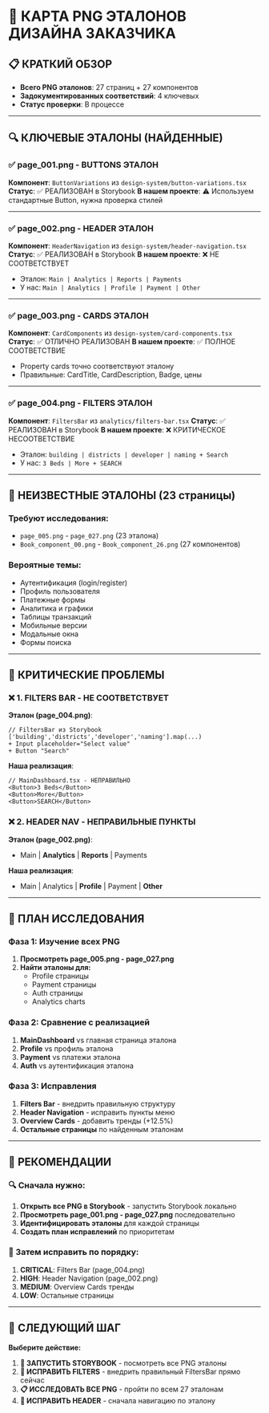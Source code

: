 # 🎨 КАРТА PNG ЭТАЛОНОВ ДИЗАЙНА ЗАКАЗЧИКА

## 📋 КРАТКИЙ ОБЗОР
- **Всего PNG эталонов**: 27 страниц + 27 компонентов
- **Задокументированных соответствий**: 4 ключевых
- **Статус проверки**: В процессе

---

## 🔍 КЛЮЧЕВЫЕ ЭТАЛОНЫ (НАЙДЕННЫЕ)

### ✅ **page_001.png** - BUTTONS ЭТАЛОН
**Компонент**: `ButtonVariations` из `design-system/button-variations.tsx`
**Статус**: ✅ РЕАЛИЗОВАН в Storybook
**В нашем проекте**: ⚠️ Используем стандартные Button, нужна проверка стилей

---

### ✅ **page_002.png** - HEADER ЭТАЛОН 
**Компонент**: `HeaderNavigation` из `design-system/header-navigation.tsx`
**Статус**: ✅ РЕАЛИЗОВАН в Storybook
**В нашем проекте**: ❌ НЕ СООТВЕТСТВУЕТ
- Эталон: `Main | Analytics | Reports | Payments`
- У нас: `Main | Analytics | Profile | Payment | Other`

---

### ✅ **page_003.png** - CARDS ЭТАЛОН
**Компонент**: `CardComponents` из `design-system/card-components.tsx`
**Статус**: ✅ ОТЛИЧНО РЕАЛИЗОВАН
**В нашем проекте**: ✅ ПОЛНОЕ СООТВЕТСТВИЕ
- Property cards точно соответствуют эталону
- Правильные: CardTitle, CardDescription, Badge, цены

---

### ✅ **page_004.png** - FILTERS ЭТАЛОН
**Компонент**: `FiltersBar` из `analytics/filters-bar.tsx`
**Статус**: ✅ РЕАЛИЗОВАН в Storybook
**В нашем проекте**: ❌ КРИТИЧЕСКОЕ НЕСООТВЕТСТВИЕ
- Эталон: `building | districts | developer | naming + Search`
- У нас: `3 Beds | More + SEARCH`

---

## 🚨 НЕИЗВЕСТНЫЕ ЭТАЛОНЫ (23 страницы)

### **Требуют исследования:**
- `page_005.png` - `page_027.png` (23 эталона)
- `Book_component_00.png` - `Book_component_26.png` (27 компонентов)

### **Вероятные темы:**
- Аутентификация (login/register)
- Профиль пользователя
- Платежные формы
- Аналитика и графики
- Таблицы транзакций
- Мобильные версии
- Модальные окна
- Формы поиска

---

## 🎯 КРИТИЧЕСКИЕ ПРОБЛЕМЫ

### **❌ 1. FILTERS BAR - НЕ СООТВЕТСТВУЕТ**
**Эталон (page_004.png)**:
```tsx
// FiltersBar из Storybook
['building','districts','developer','naming'].map(...)
+ Input placeholder="Select value"
+ Button "Search"
```

**Наша реализация**:
```tsx
// MainDashboard.tsx - НЕПРАВИЛЬНО
<Button>3 Beds</Button>
<Button>More</Button>
<Button>SEARCH</Button>
```

### **❌ 2. HEADER NAV - НЕПРАВИЛЬНЫЕ ПУНКТЫ**
**Эталон (page_002.png)**:
- Main | **Analytics** | **Reports** | Payments

**Наша реализация**:
- Main | Analytics | **Profile** | Payment | **Other**

---

## 🔧 ПЛАН ИССЛЕДОВАНИЯ

### **Фаза 1: Изучение всех PNG**
1. **Просмотреть page_005.png - page_027.png**
2. **Найти эталоны для:**
   - Profile страницы
   - Payment страницы  
   - Auth страницы
   - Analytics charts

### **Фаза 2: Сравнение с реализацией**
1. **MainDashboard** vs главная страница эталона
2. **Profile** vs профиль эталона
3. **Payment** vs платежи эталона
4. **Auth** vs аутентификация эталона

### **Фаза 3: Исправления**
1. **Filters Bar** - внедрить правильную структуру
2. **Header Navigation** - исправить пункты меню
3. **Overview Cards** - добавить тренды (+12.5%)
4. **Остальные страницы** по найденным эталонам

---

## 🤔 РЕКОМЕНДАЦИИ

### **🔍 Сначала нужно:**
1. **Открыть все PNG в Storybook** - запустить Storybook локально
2. **Просмотреть page_001.png - page_027.png** последовательно
3. **Идентифицировать эталоны** для каждой страницы
4. **Создать план исправлений** по приоритетам

### **🚀 Затем исправить по порядку:**
1. **CRITICAL**: Filters Bar (page_004.png)
2. **HIGH**: Header Navigation (page_002.png)  
3. **MEDIUM**: Overview Cards тренды
4. **LOW**: Остальные страницы

---

## 🎯 СЛЕДУЮЩИЙ ШАГ

**Выберите действие:**
1. **🚀 ЗАПУСТИТЬ STORYBOOK** - посмотреть все PNG эталоны
2. **🔧 ИСПРАВИТЬ FILTERS** - внедрить правильный FiltersBar прямо сейчас
3. **📋 ИССЛЕДОВАТЬ ВСЕ PNG** - пройти по всем 27 эталонам
4. **🎯 ИСПРАВИТЬ HEADER** - сначала навигацию по эталону
